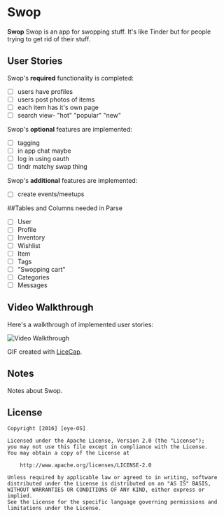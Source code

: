 # Swop

**Swop** Swop is an app for swopping stuff. It's like Tinder but for people trying to get rid of their stuff.

## User Stories

Swop's **required** functionality is completed:

- [ ] users have profiles
- [ ] users post photos of items
- [ ] each item has it's own page
- [ ] search view- "hot" "popular" "new"

Swop's **optional** features are implemented:

- [ ] tagging
- [ ] in app chat maybe
- [ ] log in using oauth
- [ ] tindr matchy swap thing

Swop's **additional** features are implemented:

- [ ] create events/meetups

##Tables and Columns needed in Parse

- [ ] User
- [ ] Profile
- [ ] Inventory
- [ ] Wishlist
- [ ] Item
- [ ] Tags
- [ ] "Swopping cart"
- [ ] Categories
- [ ] Messages

## Video Walkthrough 

Here's a walkthrough of implemented user stories:

<img src='http://beforeitsnews.com/contributor/upload/486248/images/cat-funny-5.jpg' title='Video Walkthrough' width='' alt='Video Walkthrough' />

GIF created with [LiceCap](http://www.cockos.com/licecap/).

## Notes

Notes about Swop.

## License

    Copyright [2016] [eye-OS]

    Licensed under the Apache License, Version 2.0 (the "License");
    you may not use this file except in compliance with the License.
    You may obtain a copy of the License at

        http://www.apache.org/licenses/LICENSE-2.0

    Unless required by applicable law or agreed to in writing, software
    distributed under the License is distributed on an "AS IS" BASIS,
    WITHOUT WARRANTIES OR CONDITIONS OF ANY KIND, either express or implied.
    See the License for the specific language governing permissions and
    limitations under the License.
